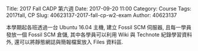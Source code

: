 Title: 2017 Fall CADP 第六週
Date: 2017-09-20 11:00
Category: Course
Tags: 2017fall, CP
Slug: 40623137-2017-fall-cp-w2-exam
Author: 40623137

本學期起各班透過一台 Ubuntu 16.04 主機, 建立 Fossil SCM 伺服器, 且每一學員發放一個 Fossil SCM 倉儲, 其中各學員可以利用 Wiki 與 Technote 紀錄學習資料外, 還可以將靜態網誌與簡報檔案放入 Files 資料區.

<!-- PELICAN_END_SUMMARY -->
